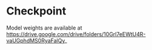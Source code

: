 # Checkpoint
Model weights are available at https://drive.google.com/drive/folders/10Grl7eEWtU4R-vaUGphdMS0RyaFalQy_